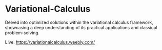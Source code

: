 # Variational-Calculus

Delved into optimized solutions within the variational calculus framework, showcasing a deep understanding of its practical applications and classical problem-solving.

Live: https://variationalcalculus.weebly.com/

